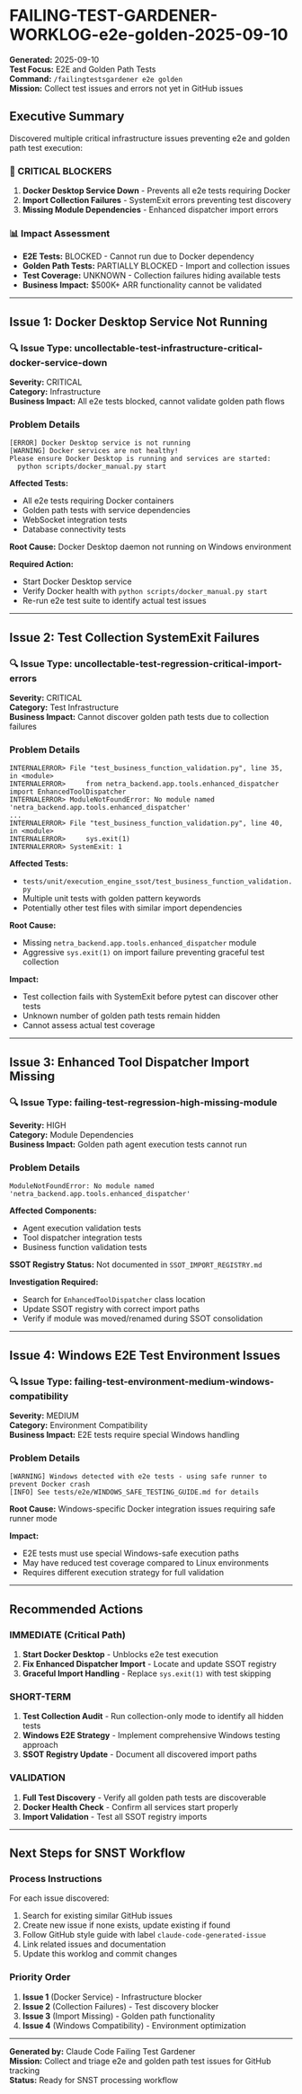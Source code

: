 # FAILING-TEST-GARDENER-WORKLOG-e2e-golden-2025-09-10

**Generated:** 2025-09-10  
**Test Focus:** E2E and Golden Path Tests  
**Command:** `/failingtestsgardener e2e golden`  
**Mission:** Collect test issues and errors not yet in GitHub issues

## Executive Summary

Discovered multiple critical infrastructure issues preventing e2e and golden path test execution:

### 🚨 CRITICAL BLOCKERS
1. **Docker Desktop Service Down** - Prevents all e2e tests requiring Docker
2. **Import Collection Failures** - SystemExit errors preventing test discovery
3. **Missing Module Dependencies** - Enhanced dispatcher import errors

### 📊 Impact Assessment
- **E2E Tests:** BLOCKED - Cannot run due to Docker dependency
- **Golden Path Tests:** PARTIALLY BLOCKED - Import and collection issues
- **Test Coverage:** UNKNOWN - Collection failures hiding available tests
- **Business Impact:** $500K+ ARR functionality cannot be validated

---

## Issue 1: Docker Desktop Service Not Running

### 🔍 **Issue Type:** uncollectable-test-infrastructure-critical-docker-service-down

**Severity:** CRITICAL  
**Category:** Infrastructure  
**Business Impact:** All e2e tests blocked, cannot validate golden path flows

### Problem Details
```
[ERROR] Docker Desktop service is not running
[WARNING] Docker services are not healthy!
Please ensure Docker Desktop is running and services are started:
  python scripts/docker_manual.py start
```

**Affected Tests:**
- All e2e tests requiring Docker containers
- Golden path tests with service dependencies
- WebSocket integration tests
- Database connectivity tests

**Root Cause:** Docker Desktop daemon not running on Windows environment

**Required Action:**
- Start Docker Desktop service
- Verify Docker health with `python scripts/docker_manual.py start`
- Re-run e2e test suite to identify actual test issues

---

## Issue 2: Test Collection SystemExit Failures

### 🔍 **Issue Type:** uncollectable-test-regression-critical-import-errors

**Severity:** CRITICAL  
**Category:** Test Infrastructure  
**Business Impact:** Cannot discover golden path tests due to collection failures

### Problem Details
```
INTERNALERROR> File "test_business_function_validation.py", line 35, in <module>
INTERNALERROR>     from netra_backend.app.tools.enhanced_dispatcher import EnhancedToolDispatcher
INTERNALERROR> ModuleNotFoundError: No module named 'netra_backend.app.tools.enhanced_dispatcher'
...
INTERNALERROR> File "test_business_function_validation.py", line 40, in <module>
INTERNALERROR>     sys.exit(1)
INTERNALERROR> SystemExit: 1
```

**Affected Tests:**
- `tests/unit/execution_engine_ssot/test_business_function_validation.py`
- Multiple unit tests with golden pattern keywords
- Potentially other test files with similar import dependencies

**Root Cause:** 
- Missing `netra_backend.app.tools.enhanced_dispatcher` module
- Aggressive `sys.exit(1)` on import failure preventing graceful test collection

**Impact:**
- Test collection fails with SystemExit before pytest can discover other tests
- Unknown number of golden path tests remain hidden
- Cannot assess actual test coverage

---

## Issue 3: Enhanced Tool Dispatcher Import Missing

### 🔍 **Issue Type:** failing-test-regression-high-missing-module

**Severity:** HIGH  
**Category:** Module Dependencies  
**Business Impact:** Golden path agent execution tests cannot run

### Problem Details
```
ModuleNotFoundError: No module named 'netra_backend.app.tools.enhanced_dispatcher'
```

**Affected Components:**
- Agent execution validation tests
- Tool dispatcher integration tests
- Business function validation tests

**SSOT Registry Status:** Not documented in `SSOT_IMPORT_REGISTRY.md`

**Investigation Required:**
- Search for `EnhancedToolDispatcher` class location
- Update SSOT registry with correct import paths
- Verify if module was moved/renamed during SSOT consolidation

---

## Issue 4: Windows E2E Test Environment Issues

### 🔍 **Issue Type:** failing-test-environment-medium-windows-compatibility

**Severity:** MEDIUM  
**Category:** Environment Compatibility  
**Business Impact:** E2E tests require special Windows handling

### Problem Details
```
[WARNING] Windows detected with e2e tests - using safe runner to prevent Docker crash
[INFO] See tests/e2e/WINDOWS_SAFE_TESTING_GUIDE.md for details
```

**Root Cause:** Windows-specific Docker integration issues requiring safe runner mode

**Impact:**
- E2E tests must use special Windows-safe execution paths
- May have reduced test coverage compared to Linux environments
- Requires different execution strategy for full validation

---

## Recommended Actions

### IMMEDIATE (Critical Path)
1. **Start Docker Desktop** - Unblocks e2e test execution
2. **Fix Enhanced Dispatcher Import** - Locate and update SSOT registry
3. **Graceful Import Handling** - Replace `sys.exit(1)` with test skipping

### SHORT-TERM 
1. **Test Collection Audit** - Run collection-only mode to identify all hidden tests
2. **Windows E2E Strategy** - Implement comprehensive Windows testing approach
3. **SSOT Registry Update** - Document all discovered import paths

### VALIDATION
1. **Full Test Discovery** - Verify all golden path tests are discoverable
2. **Docker Health Check** - Confirm all services start properly
3. **Import Validation** - Test all SSOT registry imports

---

## Next Steps for SNST Workflow

### Process Instructions
For each issue discovered:
1. Search for existing similar GitHub issues
2. Create new issue if none exists, update existing if found
3. Follow GitHub style guide with label `claude-code-generated-issue`
4. Link related issues and documentation
5. Update this worklog and commit changes

### Priority Order
1. **Issue 1** (Docker Service) - Infrastructure blocker
2. **Issue 2** (Collection Failures) - Test discovery blocker  
3. **Issue 3** (Import Missing) - Golden path functionality
4. **Issue 4** (Windows Compatibility) - Environment optimization

---

**Generated by:** Claude Code Failing Test Gardener  
**Mission:** Collect and triage e2e and golden path test issues for GitHub tracking  
**Status:** Ready for SNST processing workflow